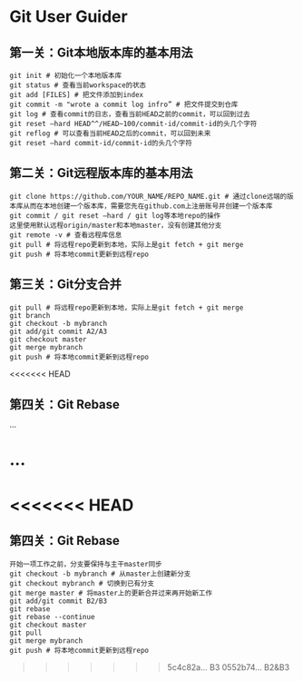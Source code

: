 # Git User Guider

## 第一关：Git本地版本库的基本用法
```
git init # 初始化一个本地版本库
git status # 查看当前workspace的状态
git add [FILES] # 把文件添加到index
git commit -m "wrote a commit log infro” # 把文件提交到仓库
git log # 查看commit的日志，查看当前HEAD之前的commit，可以回到过去
git reset —hard HEAD^^/HEAD~100/commit-id/commit-id的头几个字符
git reflog # 可以查看当前HEAD之后的commit，可以回到未来
git reset —hard commit-id/commit-id的头几个字符
```

## 第二关：Git远程版本库的基本用法
```
git clone https://github.com/YOUR_NAME/REPO_NAME.git # 通过clone远端的版本库从而在本地创建一个版本库，需要您先在github.com上注册账号并创建一个版本库
git commit / git reset —hard / git log等本地repo的操作
这里使用默认远程origin/master和本地master，没有创建其他分支
git remote -v # 查看远程库信息
git pull # 将远程repo更新到本地，实际上是git fetch + git merge
git push # 将本地commit更新到远程repo
```
## 第三关：Git分支合并
```
git pull # 将远程repo更新到本地，实际上是git fetch + git merge
git branch
git checkout -b mybranch
git add/git commit A2/A3
git checkout master
git merge mybranch
git push # 将本地commit更新到远程repo
```
<<<<<<< HEAD
## 第四关：Git Rebase
···

···
=======
<<<<<<< HEAD
=======
## 第四关：Git Rebase
```
开始一项工作之前，分支要保持与主干master同步
git checkout -b mybranch # 从master上创建新分支
git checkout mybranch # 切换到已有分支
git merge master # 将master上的更新合并过来再开始新工作
git add/git commit B2/B3
git rebase
git rebase --continue
git checkout master
git pull
git merge mybranch
git push # 将本地commit更新到远程repo
```
>>>>>>> 5c4c82a... B3
>>>>>>> 0552b74... B2&B3
